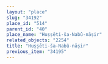 ```yaml
---
layout: "place"
slug: "34192"
place_id: "514"
parent_id: "40"
place_name: "Huṣṣēti-ša-Nabû-nāṣir"
related_objects: "2254"
title: "Huṣṣēti-ša-Nabû-nāṣir"
previous_item: "34195"
---
```

